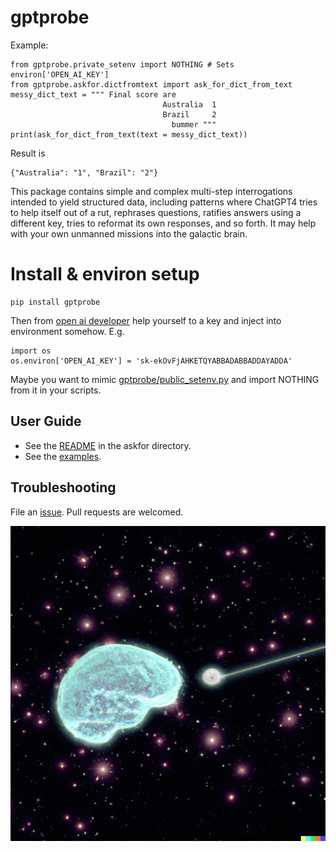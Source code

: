 # gptprobe
Example:

    from gptprobe.private_setenv import NOTHING # Sets environ['OPEN_AI_KEY']
    from gptprobe.askfor.dictfromtext import ask_for_dict_from_text
    messy_dict_text = """ Final score are 
                                      Australia  1 
                                      Brazil     2
                                        bummer """
    print(ask_for_dict_from_text(text = messy_dict_text))

Result is  

    {"Australia": "1", "Brazil": "2"}

   
This package contains simple and complex multi-step interrogations intended to yield structured data, including patterns where ChatGPT4 tries to 
help itself out of a rut, rephrases questions, ratifies answers using a different key, tries to reformat its own responses, and so forth. It may help with your own unmanned missions into the galactic brain. 

# Install & environ setup

    pip install gptprobe 
    
Then from [open ai developer](https://platform.openai.com/account/api-keys) help yourself to a key and inject into environment somehow. E.g.

    import os 
    os.environ['OPEN_AI_KEY'] = 'sk-ekOvFjAHKETQYABBADABBADDAYADDA'

Maybe you want to mimic [gptprobe/public_setenv.py](https://github.com/microprediction/gptprobe/blob/main/gptprobe/public_setenv.py) and import NOTHING from it in your scripts. 

## User Guide

- See the [README](https://github.com/microprediction/gptprobe/blob/main/gptprobe/askfor/README.md) in the askfor directory. 
- See the [examples](https://github.com/microprediction/gptprobe/tree/main/examples).
     
     
## Troubleshooting
File an [issue](https://github.com/microprediction/gptprobe/issues). Pull requests are welcomed. 
     
![](https://raw.githubusercontent.com/microprediction/gptprobe/main/docs/assets/images/probe.png)
     


    
